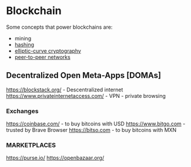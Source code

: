 # Blockchain


Some concepts that power blockchains are:

- mining
- [hashing](https://en.wikipedia.org/wiki/Cryptographic_hash_function)
- [elliptic-curve cryptography](https://en.wikipedia.org/wiki/Elliptic_curve_cryptography) 
- [peer-to-peer networks](https://en.wikipedia.org/wiki/Peer-to-peer)

## Decentralized Open Meta-Apps [DOMAs]

https://blockstack.org/ - Descentralized internet
https://www.privateinternetaccess.com/ - VPN - private browsing


### Exchanges

https://coinbase.com/  - to buy bitcoins with USD
https://www.bitgo.com - trusted by Brave Browser
https://bitso.com - to buy bitcoins with MXN

### MARKETPLACES

https://purse.io/
https://openbazaar.org/


